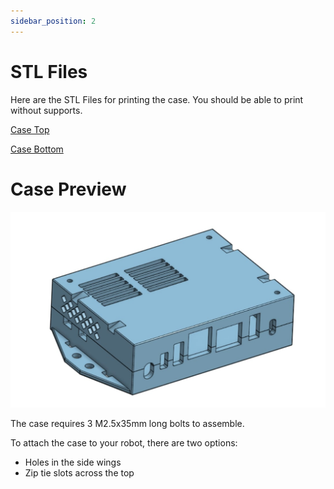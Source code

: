 ```yaml
---
sidebar_position: 2
---
```


# STL Files

Here are the STL Files for printing the case. You should be able to print without supports. 

[Case Top](/blog/2025-08-08-Case-STL-Files/Case-top.stl)

[Case Bottom](/blog/2025-08-08-Case-STL-Files/Case-bottom.stl)

# Case Preview 
![Case Preview](./img/case.jpg)

The case requires 3 M2.5x35mm long bolts to assemble. 

To attach the case to your robot, there are two options:
- Holes in the side wings
- Zip tie slots across the top

